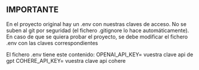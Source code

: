 <h2>IMPORTANTE</h2>
<p>En el proyecto original hay un .env con nuestras claves de acceso. No se suben al git por seguridad (el fichero .gitignore lo hace automáticamente). En caso de que se quiera probar el proyecto, se debe modificar el fichero .env con las claves correspondientes</p>
<p>El fichero .env tiene este contenido:
  OPENAI_API_KEY= vuestra clave api de gpt
  COHERE_API_KEY= vuestra clave api cohere
</p>
 
